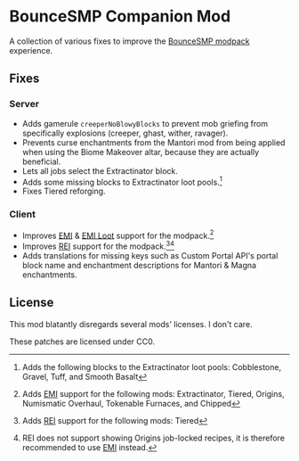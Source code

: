 # BounceSMP Companion Mod

A collection of various fixes to improve the [BounceSMP modpack](https://www.curseforge.com/minecraft/modpacks/bouncesmp-public) experience.

## Fixes

### Server

- Adds gamerule `creeperNoBlowyBlocks` to prevent mob griefing from specifically explosions (creeper, ghast, wither, ravager).
- Prevents curse enchantments from the Mantori mod from being applied when using the Biome Makeover altar, because they are actually beneficial.
- Lets all jobs select the Extractinator block.
- Adds some missing blocks to Extractinator loot pools.[^1]
- Fixes Tiered reforging.

[^1]: Adds the following blocks to the Extractinator loot pools:
  Cobblestone, Gravel, Tuff, and Smooth Basalt

### Client

- Improves [EMI](https://modrinth.com/mod/emi) & [EMI Loot](https://modrinth.com/mod/emi-loot) support for the modpack.[^2]
- Improves [REI](https://modrinth.com/mod/rei) support for the modpack.[^3][^4]
- Adds translations for missing keys such as Custom Portal API's portal block name and enchantment descriptions for Mantori & Magna enchantments.

[^2]: Adds [EMI](https://modrinth.com/mod/emi) support for the following mods:
  Extractinator, Tiered, Origins, Numismatic Overhaul, Tokenable Furnaces, and Chipped
[^3]: Adds [REI](https://modrinth.com/mod/rei) support for the following mods:
  Tiered
[^4]: REI does not support showing Origins job-locked recipes, it is therefore recommended to use [EMI](https://modrinth.com/mod/emi) instead.

## License

This mod blatantly disregards several mods' licenses. I don't care.

These patches are licensed under CC0.